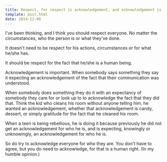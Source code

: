 ```yaml
---
title: Respect, for respect is acknowledgement, and acknowledgement is a right
template: post.html
date: 2014-12-08
---
```


I've been thinking, and I think you should respect everyone.  No matter the
circumstances, who the person is or what they've done.

It doesn't need to be respect for his actions, circumstances or for what he/she
has.

It should be respect for the fact that he/she is a human being.

Acknowledgement is important.  When somebody says something they say it
expecting an acknowledgement of the fact that their communication was
understood.

When somebody does something they do it with an expectancy of somebody they care
for or look up to to acknowledge the fact that they did that.  Think the kid who
cleans his room without anyone telling him, he wanted an acknowledgement,
whether that acknowledgement is candy, dessert, or simply gratitude for the fact
that he cleaned his room.

When a teen is being rebellious, he is doing it because previously he did not
get an acknowledgement for who he is, and is expecting, knowingly or
unknowingly, an acknowledgement for who he is.

So do try to acknowledge everyone for who they are.  You don't have to agree,
but you do need to acknowledge, for that is a human right.  (In my humble
opinion.)
